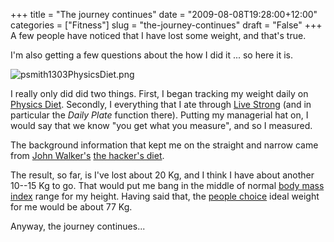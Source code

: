 +++
title = "The journey continues"
date = "2009-08-08T19:28:00+12:00"
categories = ["Fitness"]
slug = "the-journey-continues"
draft = "False"
+++
A few people have noticed that I have lost some weight, and that's
true.

I'm also getting a few questions about the how I did it ... so
here it is.

![psmith1303PhysicsDiet.png](/images/psmith1303PhysicsDiet.png)

I really only did did two things. First, I began tracking my weight
daily on [Physics Diet](http://physicsdiet.com/). Secondly, I
everything that I ate through [Live Strong](http://www.livestrong.com)
(and in particular the _Daily Plate_ function there). Putting my
managerial hat on, I would say that we know "you get what you
measure", and so I measured.

The background information that kept me on the straight and narrow
came from [John Walker's](http://www.fourmilab.ch/) [the hacker's
diet](http://www.fourmilab.ch/hackdiet/www/hackdiet.html).

The result, so far, is I've lost about 20 Kg, and I think I have about
another 10--15 Kg to go. That would put me bang in the middle of
normal [body mass index](http://www.halls.md/body-mass-index/) range
for my height. Having said that, the [people
choice](http://www.halls.md/ideal-weight/body.htm) ideal weight for me
would be about 77 Kg.

Anyway, the journey continues...

